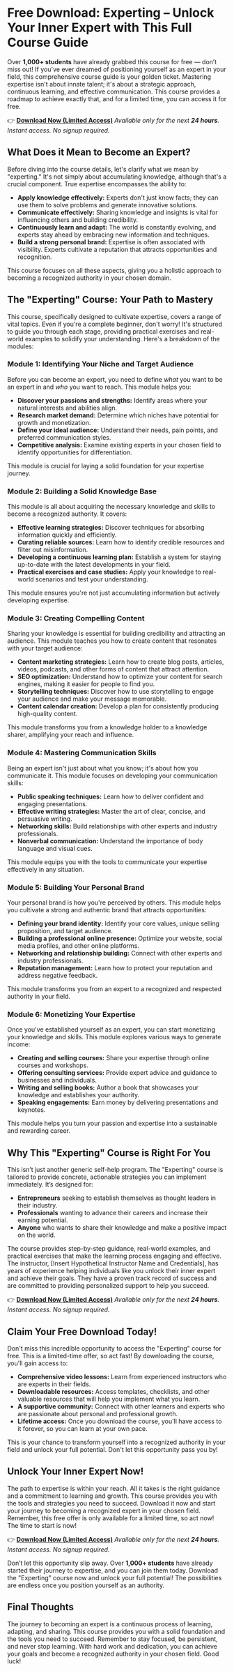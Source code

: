 # Free Download: Experting – Unlock Your Inner Expert with This Full Course Guide

Over **1,000+ students** have already grabbed this course for free — don’t miss out! If you've ever dreamed of positioning yourself as an expert in your field, this comprehensive course guide is your golden ticket. Mastering expertise isn't about innate talent; it's about a strategic approach, continuous learning, and effective communication. This course provides a roadmap to achieve exactly that, and for a limited time, you can access it for free.

👉 [**Download Now (Limited Access)**](https://udemywork.com/experting)
_Available only for the next **24 hours**. Instant access. No signup required._

## What Does it Mean to Become an Expert?

Before diving into the course details, let's clarify what we mean by "experting." It's not simply about accumulating knowledge, although that's a crucial component. True expertise encompasses the ability to:

*   **Apply knowledge effectively:** Experts don't just know facts; they can use them to solve problems and generate innovative solutions.
*   **Communicate effectively:** Sharing knowledge and insights is vital for influencing others and building credibility.
*   **Continuously learn and adapt:** The world is constantly evolving, and experts stay ahead by embracing new information and techniques.
*   **Build a strong personal brand:** Expertise is often associated with visibility. Experts cultivate a reputation that attracts opportunities and recognition.

This course focuses on all these aspects, giving you a holistic approach to becoming a recognized authority in your chosen domain.

## The "Experting" Course: Your Path to Mastery

This course, specifically designed to cultivate expertise, covers a range of vital topics. Even if you're a complete beginner, don't worry! It's structured to guide you through each stage, providing practical exercises and real-world examples to solidify your understanding. Here's a breakdown of the modules:

### Module 1: Identifying Your Niche and Target Audience

Before you can become an expert, you need to define *what* you want to be an expert in and *who* you want to reach. This module helps you:

*   **Discover your passions and strengths:** Identify areas where your natural interests and abilities align.
*   **Research market demand:** Determine which niches have potential for growth and monetization.
*   **Define your ideal audience:** Understand their needs, pain points, and preferred communication styles.
*   **Competitive analysis:** Examine existing experts in your chosen field to identify opportunities for differentiation.

This module is crucial for laying a solid foundation for your expertise journey.

### Module 2: Building a Solid Knowledge Base

This module is all about acquiring the necessary knowledge and skills to become a recognized authority. It covers:

*   **Effective learning strategies:** Discover techniques for absorbing information quickly and efficiently.
*   **Curating reliable sources:** Learn how to identify credible resources and filter out misinformation.
*   **Developing a continuous learning plan:** Establish a system for staying up-to-date with the latest developments in your field.
*   **Practical exercises and case studies:** Apply your knowledge to real-world scenarios and test your understanding.

This module ensures you're not just accumulating information but actively developing expertise.

### Module 3: Creating Compelling Content

Sharing your knowledge is essential for building credibility and attracting an audience. This module teaches you how to create content that resonates with your target audience:

*   **Content marketing strategies:** Learn how to create blog posts, articles, videos, podcasts, and other forms of content that attract attention.
*   **SEO optimization:** Understand how to optimize your content for search engines, making it easier for people to find you.
*   **Storytelling techniques:** Discover how to use storytelling to engage your audience and make your message memorable.
*   **Content calendar creation:** Develop a plan for consistently producing high-quality content.

This module transforms you from a knowledge holder to a knowledge sharer, amplifying your reach and influence.

### Module 4: Mastering Communication Skills

Being an expert isn't just about what you know; it's about how you communicate it. This module focuses on developing your communication skills:

*   **Public speaking techniques:** Learn how to deliver confident and engaging presentations.
*   **Effective writing strategies:** Master the art of clear, concise, and persuasive writing.
*   **Networking skills:** Build relationships with other experts and industry professionals.
*   **Nonverbal communication:** Understand the importance of body language and visual cues.

This module equips you with the tools to communicate your expertise effectively in any situation.

### Module 5: Building Your Personal Brand

Your personal brand is how you're perceived by others. This module helps you cultivate a strong and authentic brand that attracts opportunities:

*   **Defining your brand identity:** Identify your core values, unique selling proposition, and target audience.
*   **Building a professional online presence:** Optimize your website, social media profiles, and other online platforms.
*   **Networking and relationship building:** Connect with other experts and industry professionals.
*   **Reputation management:** Learn how to protect your reputation and address negative feedback.

This module transforms you from an expert to a recognized and respected authority in your field.

### Module 6: Monetizing Your Expertise

Once you've established yourself as an expert, you can start monetizing your knowledge and skills. This module explores various ways to generate income:

*   **Creating and selling courses:** Share your expertise through online courses and workshops.
*   **Offering consulting services:** Provide expert advice and guidance to businesses and individuals.
*   **Writing and selling books:** Author a book that showcases your knowledge and establishes your authority.
*   **Speaking engagements:** Earn money by delivering presentations and keynotes.

This module helps you turn your passion and expertise into a sustainable and rewarding career.

## Why This "Experting" Course is Right For You

This isn’t just another generic self-help program. The "Experting" course is tailored to provide concrete, actionable strategies you can implement immediately. It’s designed for:

*   **Entrepreneurs** seeking to establish themselves as thought leaders in their industry.
*   **Professionals** wanting to advance their careers and increase their earning potential.
*   **Anyone** who wants to share their knowledge and make a positive impact on the world.

The course provides step-by-step guidance, real-world examples, and practical exercises that make the learning process engaging and effective. The instructor, [Insert Hypothetical Instructor Name and Credentials], has years of experience helping individuals like you unlock their inner expert and achieve their goals. They have a proven track record of success and are committed to providing personalized support to help you succeed.

👉 [**Download Now (Limited Access)**](https://udemywork.com/experting)
_Available only for the next **24 hours**. Instant access. No signup required._

## Claim Your Free Download Today!

Don't miss this incredible opportunity to access the "Experting" course for free. This is a limited-time offer, so act fast! By downloading the course, you'll gain access to:

*   **Comprehensive video lessons:** Learn from experienced instructors who are experts in their fields.
*   **Downloadable resources:** Access templates, checklists, and other valuable resources that will help you implement what you learn.
*   **A supportive community:** Connect with other learners and experts who are passionate about personal and professional growth.
*   **Lifetime access:** Once you download the course, you'll have access to it forever, so you can learn at your own pace.

This is your chance to transform yourself into a recognized authority in your field and unlock your full potential. Don't let this opportunity pass you by!

## Unlock Your Inner Expert Now!

The path to expertise is within your reach. All it takes is the right guidance and a commitment to learning and growth. This course provides you with the tools and strategies you need to succeed. Download it now and start your journey to becoming a recognized expert in your chosen field. Remember, this free offer is only available for a limited time, so act now! The time to start is now!

👉 [**Download Now (Limited Access)**](https://udemywork.com/experting)
_Available only for the next **24 hours**. Instant access. No signup required._

Don’t let this opportunity slip away. Over **1,000+ students** have already started their journey to expertise, and you can join them today. Download the "Experting" course now and unlock your full potential! The possibilities are endless once you position yourself as an authority.

## Final Thoughts

The journey to becoming an expert is a continuous process of learning, adapting, and sharing. This course provides you with a solid foundation and the tools you need to succeed. Remember to stay focused, be persistent, and never stop learning. With hard work and dedication, you can achieve your goals and become a recognized authority in your chosen field. Good luck!

